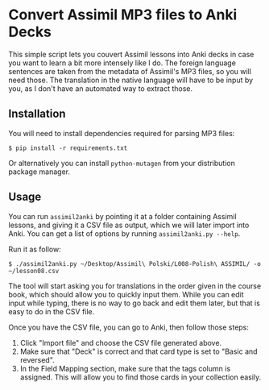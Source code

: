 # Convert Assimil MP3 files to Anki Decks

This simple script lets you couvert Assimil lessons into Anki decks in case you
want to learn a bit more intensely like I do. The foreign language sentences
are taken from the metadata of Assimil's MP3 files, so you will need those. The
translation in the native language will have to be input by you, as I don't
have an automated way to extract those.

## Installation

You will need to install dependencies required for parsing MP3 files:

```shell
$ pip install -r requirements.txt
```

Or alternatively you can install `python-mutagen` from your distribution
package manager.

## Usage

You can run `assimil2anki` by pointing it at a folder containing Assimil
lessons, and giving it a CSV file as output, which we will later import into
Anki. You can get a list of options by running `assimil2anki.py --help`.

Run it as follow:

```shell
$ ./assimil2anki.py ~/Desktop/Assimil\ Polski/L008-Polish\ ASSIMIL/ -o ~/lesson08.csv
```

The tool will start asking you for translations in the order given in the
course book, which should allow you to quickly input them. While you can edit
input while typing, there is no way to go back and edit them later, but that is
easy to do in the CSV file.

Once you have the CSV file, you can go to Anki, then follow those steps:

1. Click "Import file" and choose the CSV file generated above.
1. Make sure that "Deck" is correct and that card type is set to "Basic and reversed".
1. In the Field Mapping section, make sure that the tags column is assigned. This will allow you to find those cards in your collection easily.

